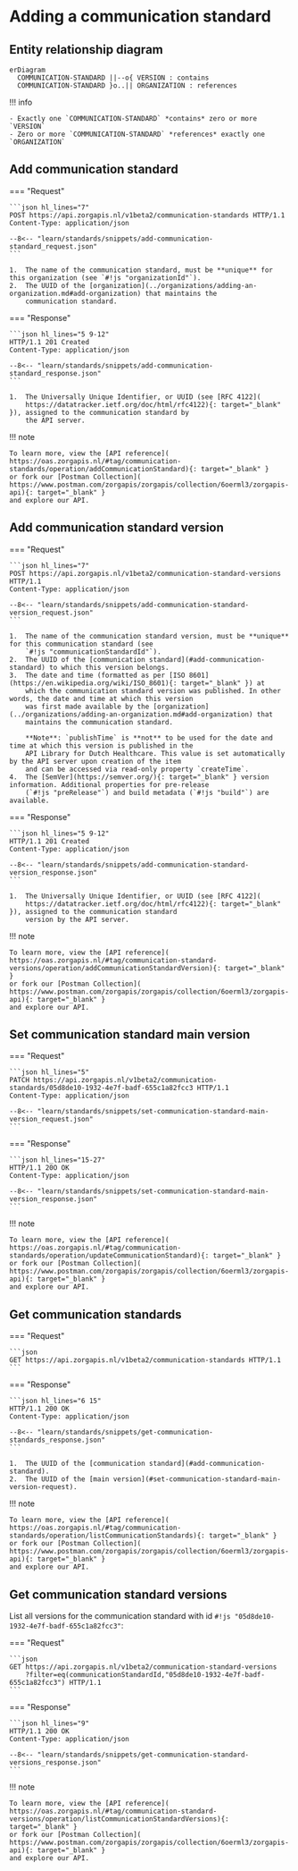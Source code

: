 # Adding a communication standard

## Entity relationship diagram

``` mermaid
erDiagram
  COMMUNICATION-STANDARD ||--o{ VERSION : contains
  COMMUNICATION-STANDARD }o..|| ORGANIZATION : references
```

!!! info

    - Exactly one `COMMUNICATION-STANDARD` *contains* zero or more `VERSION`
    - Zero or more `COMMUNICATION-STANDARD` *references* exactly one `ORGANIZATION`

## Add communication standard

=== "Request"

    ```json hl_lines="7"
    POST https://api.zorgapis.nl/v1beta2/communication-standards HTTP/1.1
    Content-Type: application/json

    --8<-- "learn/standards/snippets/add-communication-standard_request.json"
    ```

    1.  The name of the communication standard, must be **unique** for this organization (see `#!js "organizationId"`).
    2.  The UUID of the [organization](../organizations/adding-an-organization.md#add-organization) that maintains the
        communication standard.

=== "Response"

    ```json hl_lines="5 9-12"
    HTTP/1.1 201 Created
    Content-Type: application/json

    --8<-- "learn/standards/snippets/add-communication-standard_response.json"
    ```

    1.  The Universally Unique Identifier, or UUID (see [RFC 4122](
        https://datatracker.ietf.org/doc/html/rfc4122){: target="_blank" }), assigned to the communication standard by
        the API server.

!!! note

    To learn more, view the [API reference](
    https://oas.zorgapis.nl/#tag/communication-standards/operation/addCommunicationStandard){: target="_blank" }
    or fork our [Postman Collection](
    https://www.postman.com/zorgapis/zorgapis/collection/6oerml3/zorgapis-api){: target="_blank" }
    and explore our API.

## Add communication standard version

=== "Request"

    ```json hl_lines="7"
    POST https://api.zorgapis.nl/v1beta2/communication-standard-versions HTTP/1.1
    Content-Type: application/json

    --8<-- "learn/standards/snippets/add-communication-standard-version_request.json"
    ```

    1.  The name of the communication standard version, must be **unique** for this communication standard (see
        `#!js "communicationStandardId"`).
    2.  The UUID of the [communication standard](#add-communication-standard) to which this version belongs.
    3.  The date and time (formatted as per [ISO 8601](https://en.wikipedia.org/wiki/ISO_8601){: target="_blank" }) at
        which the communication standard version was published. In other words, the date and time at which this version
        was first made available by the [organization](../organizations/adding-an-organization.md#add-organization) that
        maintains the communication standard.

        **Note**: `publishTime` is **not** to be used for the date and time at which this version is published in the
        API Library for Dutch Healthcare. This value is set automatically by the API server upon creation of the item
        and can be accessed via read-only property `createTime`.
    4.  The [SemVer](https://semver.org/){: target="_blank" } version information. Additional properties for pre-release
        (`#!js "preRelease"`) and build metadata (`#!js "build"`) are available.

=== "Response"

    ```json hl_lines="5 9-12"
    HTTP/1.1 201 Created
    Content-Type: application/json

    --8<-- "learn/standards/snippets/add-communication-standard-version_response.json"
    ```

    1.  The Universally Unique Identifier, or UUID (see [RFC 4122](
        https://datatracker.ietf.org/doc/html/rfc4122){: target="_blank" }), assigned to the communication standard
        version by the API server.

!!! note

    To learn more, view the [API reference](
    https://oas.zorgapis.nl/#tag/communication-standard-versions/operation/addCommunicationStandardVersion){: target="_blank" }
    or fork our [Postman Collection](
    https://www.postman.com/zorgapis/zorgapis/collection/6oerml3/zorgapis-api){: target="_blank" }
    and explore our API.

## Set communication standard main version

=== "Request"

    ```json hl_lines="5"
    PATCH https://api.zorgapis.nl/v1beta2/communication-standards/05d8de10-1932-4e7f-badf-655c1a82fcc3 HTTP/1.1
    Content-Type: application/json

    --8<-- "learn/standards/snippets/set-communication-standard-main-version_request.json"
    ```

=== "Response"

    ```json hl_lines="15-27"
    HTTP/1.1 20O OK
    Content-Type: application/json

    --8<-- "learn/standards/snippets/set-communication-standard-main-version_response.json"
    ```

!!! note

    To learn more, view the [API reference](
    https://oas.zorgapis.nl/#tag/communication-standards/operation/updateCommunicationStandard){: target="_blank" }
    or fork our [Postman Collection](
    https://www.postman.com/zorgapis/zorgapis/collection/6oerml3/zorgapis-api){: target="_blank" }
    and explore our API.

## Get communication standards

=== "Request"

    ```json
    GET https://api.zorgapis.nl/v1beta2/communication-standards HTTP/1.1
    ```

=== "Response"

    ```json hl_lines="6 15"
    HTTP/1.1 200 OK
    Content-Type: application/json

    --8<-- "learn/standards/snippets/get-communication-standards_response.json"
    ```

    1.  The UUID of the [communication standard](#add-communication-standard).
    2.  The UUID of the [main version](#set-communication-standard-main-version-request).

!!! note

    To learn more, view the [API reference](
    https://oas.zorgapis.nl/#tag/communication-standards/operation/listCommunicationStandards){: target="_blank" }
    or fork our [Postman Collection](
    https://www.postman.com/zorgapis/zorgapis/collection/6oerml3/zorgapis-api){: target="_blank" }
    and explore our API.

## Get communication standard versions

List all versions for the communication standard with id `#!js "05d8de10-1932-4e7f-badf-655c1a82fcc3"`:

=== "Request"

    ```json
    GET https://api.zorgapis.nl/v1beta2/communication-standard-versions
        ?filter=eq(communicationStandardId,"05d8de10-1932-4e7f-badf-655c1a82fcc3") HTTP/1.1
    ```

=== "Response"

    ```json hl_lines="9"
    HTTP/1.1 200 OK
    Content-Type: application/json

    --8<-- "learn/standards/snippets/get-communication-standard-versions_response.json"
    ```

!!! note

    To learn more, view the [API reference](
    https://oas.zorgapis.nl/#tag/communication-standard-versions/operation/listCommunicationStandardVersions){: target="_blank" }
    or fork our [Postman Collection](
    https://www.postman.com/zorgapis/zorgapis/collection/6oerml3/zorgapis-api){: target="_blank" }
    and explore our API.